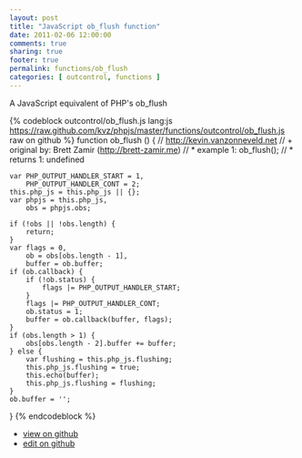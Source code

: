 ```yaml
---
layout: post
title: "JavaScript ob_flush function"
date: 2011-02-06 12:00:00
comments: true
sharing: true
footer: true
permalink: functions/ob_flush
categories: [ outcontrol, functions ]
---
```

A JavaScript equivalent of PHP's ob_flush
<!-- more -->
{% codeblock outcontrol/ob_flush.js lang:js https://raw.github.com/kvz/phpjs/master/functions/outcontrol/ob_flush.js raw on github %}
function ob_flush () {
    // http://kevin.vanzonneveld.net
    // +   original by: Brett Zamir (http://brett-zamir.me)
    // *     example 1: ob_flush();
    // *     returns 1: undefined

    var PHP_OUTPUT_HANDLER_START = 1,
        PHP_OUTPUT_HANDLER_CONT = 2;
    this.php_js = this.php_js || {};
    var phpjs = this.php_js,
        obs = phpjs.obs;

    if (!obs || !obs.length) {
        return;
    }
    var flags = 0,
        ob = obs[obs.length - 1],
        buffer = ob.buffer;
    if (ob.callback) {
        if (!ob.status) {
            flags |= PHP_OUTPUT_HANDLER_START;
        }
        flags |= PHP_OUTPUT_HANDLER_CONT;
        ob.status = 1;
        buffer = ob.callback(buffer, flags);
    }
    if (obs.length > 1) {
        obs[obs.length - 2].buffer += buffer;
    } else {
        var flushing = this.php_js.flushing;
        this.php_js.flushing = true;
        this.echo(buffer);
        this.php_js.flushing = flushing;
    }
    ob.buffer = '';
}
{% endcodeblock %}
<ul>
 <li><a href="https://github.com/kvz/phpjs/blob/master/functions/outcontrol/ob_flush.js">view on github</a></li>
 <li><a href="https://github.com/kvz/phpjs/edit/master/functions/outcontrol/ob_flush.js">edit on github</a></li>
</ul>
